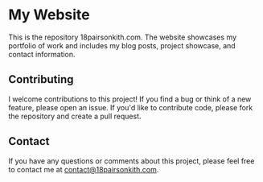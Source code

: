 # My Website

This is the repository 18pairsonkith.com. The website showcases my portfolio of work and includes my blog posts, project showcase, and contact information.

## Contributing

I welcome contributions to this project! If you find a bug or think of a new feature, please open an issue. If you'd like to contribute code, please fork the repository and create a pull request.

## Contact

If you have any questions or comments about this project, please feel free to contact me at contact@18pairsonkith.com.

